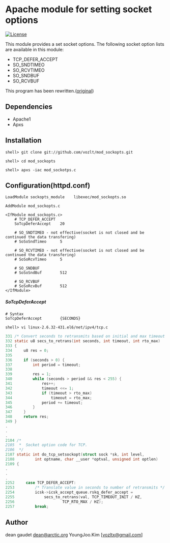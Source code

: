 Apache module for setting socket options
==========

[![License](http://img.shields.io/badge/license-Apache%201.1-green.svg)](http://www.apache.org/licenses/LICENSE-1.1)

This module provides a set socket options.
The following socket option lists are available in this module:

* TCP_DEFER_ACCEPT
* SO_SNDTIMEO
* SO_RCVTIMEO
* SO_SNDBUF
* SO_RCVBUF

This program has been rewritten.([original](http://arctic.org/~dean/mod_sockopts/libapache-mod-sockopts-1.0/mod_sockopts.c))

## Dependencies
* Apache1
* Apxs

## Installation

```
shell> git clone git://github.com/vozlt/mod_sockopts.git
```

```
shell> cd mod_sockopts
```

```
shell> apxs -iac mod_sockotps.c
```

## Configuration(httpd.conf)

```ApacheConf
LoadModule sockopts_module    libexec/mod_sockopts.so

AddModule mod_sockopts.c

<IfModule mod_sockopts.c>
    # TCP_DEFER_ACCEPT
    SoTcpDeferAccept    20

    # SO_SNDTIMEO - not effective(socket is not closed and be continued the data transfering)
    # SoSoSndTimeo      5

    # SO_RCVTIMEO - not effective(socket is not closed and be continued the data transfering)
    # SoSoRcvTimeo      5

    # SO_SNDBUF
    # SoSoSndBuf        512

    # SO_RCVBUF
    # SoSoRcvBuf        512
</IfModule>
```

##### SoTcpDeferAccept
````ApacheConf
# Syntax
SoTcpDeferAccept        {SECONDS}
````

```
shell> vi linux-2.6.32-431.el6/net/ipv4/tcp.c
```
````C
331 /* Convert seconds to retransmits based on initial and max timeout */
332 static u8 secs_to_retrans(int seconds, int timeout, int rto_max)
333 {
334     u8 res = 0;
335 
336     if (seconds > 0) {
337         int period = timeout;
338 
339         res = 1;
340         while (seconds > period && res < 255) {
341             res++;
342             timeout <<= 1;
343             if (timeout > rto_max)
344                 timeout = rto_max;
345             period += timeout;
346         }
347     }
348     return res;
349 }
.
.
.
2104 /*
2105  *  Socket option code for TCP.
2106  */
2107 static int do_tcp_setsockopt(struct sock *sk, int level,
2108         int optname, char __user *optval, unsigned int optlen)
2109 {
.
.
.
2252     case TCP_DEFER_ACCEPT:
2253         /* Translate value in seconds to number of retransmits */
2254         icsk->icsk_accept_queue.rskq_defer_accept =
2255             secs_to_retrans(val, TCP_TIMEOUT_INIT / HZ,
2256                     TCP_RTO_MAX / HZ);
2257         break;
````

## Author
dean gaudet <dean@arctic.org>
YoungJoo.Kim [<vozltx@gmail.com>]
